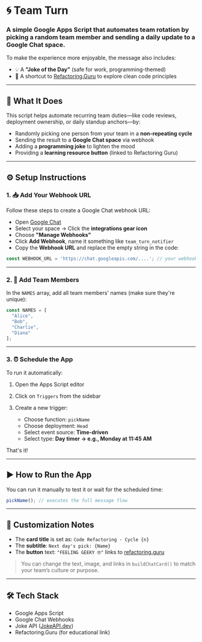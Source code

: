 # 🌀 Team Turn

### A simple Google Apps Script that **automates team rotation** by picking a random team member and sending a daily update to a Google Chat space.

To make the experience more enjoyable, the message also includes:

* 💡 A **"Joke of the Day"** (safe for work, programming-themed)
* 🎯 A shortcut to [Refactoring.Guru](https://refactoring.guru) to explore clean code principles

---

## 📌 What It Does

This script helps automate recurring team duties—like code reviews, deployment ownership, or daily standup anchors—by:

* Randomly picking one person from your team in a **non-repeating cycle**
* Sending the result to a **Google Chat space** via webhook
* Adding a **programming joke** to lighten the mood
* Providing a **learning resource button** (linked to Refactoring Guru)

---

## ⚙️ Setup Instructions

### 1. 📥 Add Your Webhook URL

Follow these steps to create a Google Chat webhook URL:

* Open [Google Chat](https://chat.google.com/)
* Select your space → Click the **integrations gear icon**
* Choose **"Manage Webhooks"**
* Click **Add Webhook**, name it something like `team_turn_notifier`
* Copy the **Webhook URL** and replace the empty string in the code:

```js
const WEBHOOK_URL = 'https://chat.googleapis.com/....'; // your webhook here
```

---

### 2. 👥 Add Team Members

In the `NAMES` array, add all team members' names (make sure they're unique):

```js
const NAMES = [
  "Alice",
  "Bob",
  "Charlie",
  "Diana"
];
```

---

### 3. ⏰ Schedule the App

To run it automatically:

1. Open the Apps Script editor
2. Click on `Triggers` from the sidebar
3. Create a new trigger:

   * Choose function: `pickName`
   * Choose deployment: `Head`
   * Select event source: **Time-driven**
   * Select type: **Day timer → e.g., Monday at 11:45 AM**

That's it!

---

## ▶️ How to Run the App

You can run it manually to test it or wait for the scheduled time:

```js
pickName(); // executes the full message flow
```

---

## 📝 Customization Notes

* The **card title** is set as: `Code Refactoring - Cycle {n}`
* The **subtitle**: `Next day's pick: {Name}`
* The **button** text: `"FEELING GEEKY 🤓"` links to [refactoring.guru](https://refactoring.guru)

> You can change the text, image, and links in `buildChatCard()` to match your team’s culture or purpose.

---

## 🛠 Tech Stack

* Google Apps Script
* Google Chat Webhooks
* Joke API ([JokeAPI.dev](https://jokeapi.dev))
* Refactoring.Guru (for educational link)
